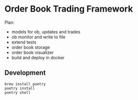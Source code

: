 # Order Book Trading Framework

Plan:
- models for ob, updates and trades
- ob monitor and write to file
- extend tests
- order book storage
- order book visualizer
- build and deploy in docker

## Development

```console
brew install poetry
poetry install
poetry shell
```

